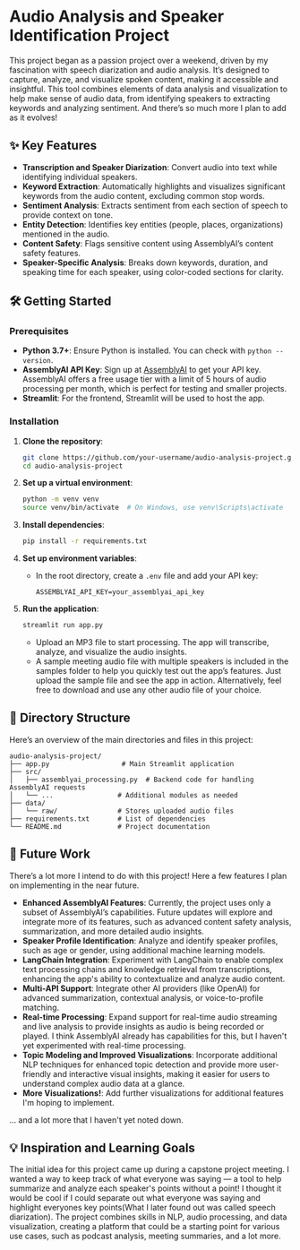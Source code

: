 
# Audio Analysis and Speaker Identification Project

This project began as a passion project over a weekend, driven by my fascination with speech diarization and audio analysis. It’s designed to capture, analyze, and visualize spoken content, making it accessible and insightful. This tool combines elements of data analysis and visualization to help make sense of audio data, from identifying speakers to extracting keywords and analyzing sentiment. And there’s so much more I plan to add as it evolves!


## ✨ Key Features

- **Transcription and Speaker Diarization**: Convert audio into text while identifying individual speakers.
- **Keyword Extraction**: Automatically highlights and visualizes significant keywords from the audio content, excluding common stop words.
- **Sentiment Analysis**: Extracts sentiment from each section of speech to provide context on tone.
- **Entity Detection**: Identifies key entities (people, places, organizations) mentioned in the audio.
- **Content Safety**: Flags sensitive content using AssemblyAI’s content safety features.
- **Speaker-Specific Analysis**: Breaks down keywords, duration, and speaking time for each speaker, using color-coded sections for clarity.

## 🛠️ Getting Started

### Prerequisites

- **Python 3.7+**: Ensure Python is installed. You can check with `python --version`.
- **AssemblyAI API Key**: Sign up at [AssemblyAI](https://www.assemblyai.com/) to get your API key. AssemblyAI offers a free usage tier with a limit of 5 hours of audio processing per month, which is perfect for testing and smaller projects.
- **Streamlit**: For the frontend, Streamlit will be used to host the app.

### Installation

1. **Clone the repository**:
   ```bash
   git clone https://github.com/your-username/audio-analysis-project.git
   cd audio-analysis-project
   ```

2. **Set up a virtual environment**:
   ```bash
   python -m venv venv
   source venv/bin/activate  # On Windows, use venv\Scripts\activate
   ```

3. **Install dependencies**:
   ```bash
   pip install -r requirements.txt
   ```

4. **Set up environment variables**:
   - In the root directory, create a `.env` file and add your API key:
     ```plaintext
     ASSEMBLYAI_API_KEY=your_assemblyai_api_key
     ```

5. **Run the application**:
   ```bash
   streamlit run app.py
   ```
   - Upload an MP3 file to start processing. The app will transcribe, analyze, and visualize the audio insights.
   - A sample meeting audio file with multiple speakers is included in the samples folder to help you quickly test out the app’s features. Just upload the sample file and see the app in action. Alternatively, feel free to download and use any other audio file of your choice.

## 📁 Directory Structure

Here’s an overview of the main directories and files in this project:

```plaintext
audio-analysis-project/
├── app.py                  # Main Streamlit application
├── src/
│   ├── assemblyai_processing.py  # Backend code for handling AssemblyAI requests
│   └── ...                # Additional modules as needed
├── data/
│   └── raw/               # Stores uploaded audio files
├── requirements.txt       # List of dependencies
└── README.md              # Project documentation
```

## 🚀 Future Work

There’s a lot more I intend to do with this project! Here a few features I plan on implementing in the near future.

- **Enhanced AssemblyAI Features**: Currently, the project uses only a subset of AssemblyAI’s capabilities. Future updates will explore and integrate more of its features, such as advanced content safety analysis, summarization, and more detailed audio insights.
- **Speaker Profile Identification**: Analyze and identify speaker profiles, such as age or gender, using additional machine learning models.
- **LangChain Integration**: Experiment with LangChain to enable complex text processing chains and knowledge retrieval from transcriptions, enhancing the app's ability to contextualize and analyze audio content.
- **Multi-API Support**: Integrate other AI providers (like OpenAI) for advanced summarization, contextual analysis, or voice-to-profile matching.
- **Real-time Processing**: Expand support for real-time audio streaming and live analysis to provide insights as audio is being recorded or played. I think AssemblyAI already has capabilities for this, but I haven't yet experimented with real-time processing.
- **Topic Modeling and Improved Visualizations**: Incorporate additional NLP techniques for enhanced topic detection and provide more user-friendly and interactive visual insights, making it easier for users to understand complex audio data at a glance.
- **More Visualizations!**: Add further visualizations for additional features I'm hoping to implement.

... and a lot more that I haven't yet noted down.

## 💡 Inspiration and Learning Goals

The initial idea for this project came up during a capstone project meeting. I wanted a way to keep track of what everyone was saying — a tool to help summarize and analyze each speaker's points without a point! I thought it would be cool if I could separate out what everyone was saying and highlight everyones key points(What I later found out was called speech diarization). The project combines skills in NLP, audio processing, and data visualization, creating a platform that could be a starting point for various use cases, such as podcast analysis, meeting summaries, and a lot more.


